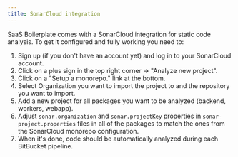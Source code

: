```yaml
---
title: SonarCloud integration
---
```


SaaS Boilerplate comes with a SonarCloud integration for static code analysis.
To get it configured and fully working you need to:

1. Sign up (if you don't have an account yet) and log in to your SonarCloud account.
2. Click on a plus sign in the top right corner -> "Analyze new project".
3. Click on a "Setup a monorepo." link at the bottom.
4. Select Organization you want to import the project to and the repository you want to import.
5. Add a new project for all packages you want to be analyzed (backend, workers, webapp).
6. Adjust `sonar.organization` and `sonar.projectKey` properties in `sonar-project.properties` files in all of the packages to match the ones from the SonarCloud monorepo configuration.
7. When it's done, code should be automatically analyzed during each BitBucket pipeline.
